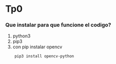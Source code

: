 # Tp0

### Que instalar para que funcione el codigo?
1. python3
2. pip3
3. con pip instalar opencv
```
    pip3 install opencv-python
